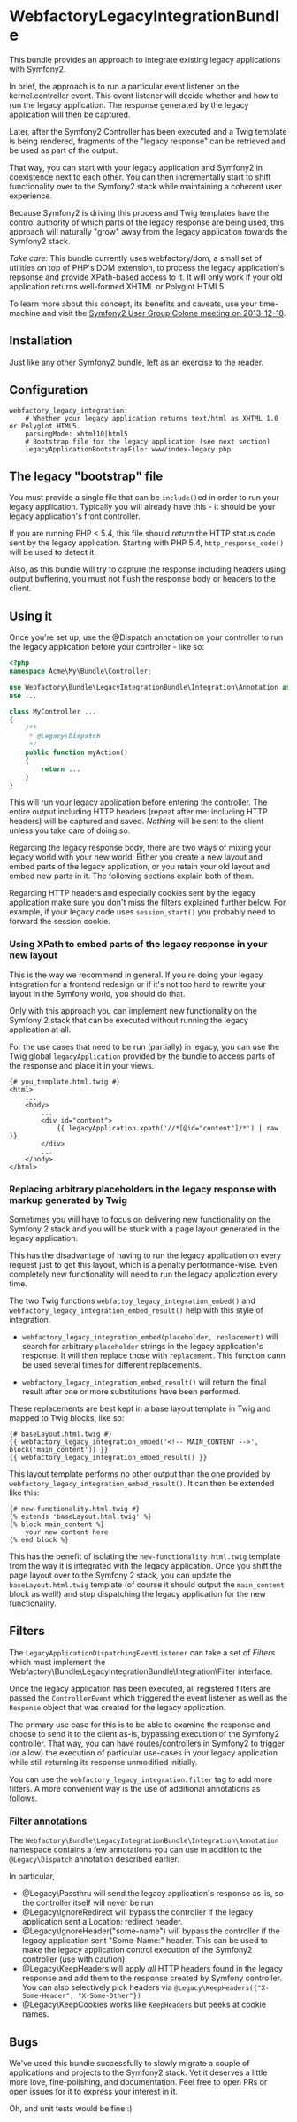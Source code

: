 WebfactoryLegacyIntegrationBundle
===================================

This bundle provides an approach to integrate existing legacy applications with
Symfony2.

In brief, the approach is to run a particular event listener on the kernel.controller
event. This event listener will decide whether and how to run the legacy application.
The response generated by the legacy application will then be captured.

Later, after the Symfony2 Controller has been executed and a Twig template is being
rendered, fragments of the "legacy response" can be retrieved and be used as part
of the output.

That way, you can start with your legacy application and Symfony2 in coexistence
next to each other. You can then incrementally start to shift functionality over
to the Symfony2 stack while maintaining a coherent user experience.

Because Symfony2 is driving this process and Twig templates have the control
authority of which parts of the legacy response are being used, this approach
will naturally "grow" away from the legacy application towards the Symfony2 stack.

*Take care:* This bundle currently uses webfactory/dom, a small set of utilities
  on top of PHP's DOM extension, to process the legacy application's repsonse and
  provide XPath-based access to it. It will only work if your old application
  returns well-formed XHTML or Polyglot HTML5.

To learn more about this concept, its benefits and caveats, use your time-machine
and visit the [Symfony2 User Group Colone meeting on 2013-12-18](http://de.slideshare.net/webfactory/marry-me-public).

Installation
---

Just like any other Symfony2 bundle, left as an exercise to the reader.

Configuration
---

```
webfactory_legacy_integration:
    # Whether your legacy application returns text/html as XHTML 1.0 or Polyglot HTML5.
    parsingMode: xhtml10|html5
    # Bootstrap file for the legacy application (see next section)
    legacyApplicationBootstrapFile: www/index-legacy.php
```

The legacy "bootstrap" file
---

You must provide a single file that can be `include()`ed in order to run your
legacy application. Typically you will already have this - it should be your
legacy application's front controller.

If you are running PHP < 5.4, this file should _return_ the HTTP status code
sent by the legacy application. Starting with PHP 5.4, `http_response_code()`
will be used to detect it.

Also, as this bundle will try to capture the response including headers using
output buffering, you must not flush the response body or headers
to the client.

Using it
---

Once you're set up, use the @Dispatch annotation on your controller to run the
legacy application before your controller - like so:

```php
<?php
namespace Acme\My\Bundle\Controller;

use Webfactory\Bundle\LegacyIntegrationBundle\Integration\Annotation as Legacy;
use ...

class MyController ...
{
    /**
     * @Legacy\Dispatch
     */
    public function myAction()
    {
        return ...
    }
}
```

This will run your legacy application before entering the controller. The entire output including
HTTP headers (repeat after me: including HTTP headers) will be captured and saved. *Nothing* will
be sent to the client unless you take care of doing so. 

Regarding the legacy response body, there are two ways of mixing your legacy world with your new world: Either you create a new layout and embed parts of
the legacy application, or you retain your old layout and embed new parts in it. The following sections 
explain both of them.

Regarding HTTP headers and especially cookies sent by the legacy application make sure
you don't miss the filters explained further below. For example, if your legacy code uses `session_start()`
you probably need to forward the session cookie.

### Using XPath to embed parts of the legacy response in your new layout

This is the way we recommend in general. If you're doing your legacy integration for a frontend redesign or if it's not
too hard to rewrite your layout in the Symfony world, you should do that.

Only with this approach you can implement new functionality on the Symfony 2 stack 
that can be executed without running the legacy application at all.

For the use cases that need to be run (partially) in legacy, you can use the Twig global `legacyApplication`
provided by the bundle to access parts of the response and place it in your views.

```twig
{# you_template.html.twig #}
<html>
    ...
    <body>
        ...
        <div id="content">
            {{ legacyApplication.xpath('//*[@id="content"]/*') | raw }}
        </div>
        ...
    </body>
</html>
```

### Replacing arbitrary placeholders in the legacy response with markup generated by Twig

Sometimes you will have to focus on delivering new functionality on the Symfony 2 stack and you will be
stuck with a page layout generated in the legacy application.

This has the disadvantage of having to run the legacy application on every request just to get this layout, 
which is a penalty performance-wise. Even completely new functionality will need to run the legacy application every time.

The two Twig functions `webfactoy_legacy_integration_embed()` and `webfactory_legacy_integration_embed_result()`
help with this style of integration.

* `webfactory_legacy_integration_embed(placeholder, replacement)` will search for arbitrary `placeholder` strings 
  in the legacy application's response. It will then replace those with `replacement`. This function cann be used 
  several times for different replacements.

* `webfactory_legacy_integration_embed_result()` will return the final result after one or more substitutions have
  been performed.

These replacements are best kept in a base layout template in Twig and mapped to Twig blocks, like so:

```twig
{# baseLayout.html.twig #}
{{ webfactory_legacy_integration_embed('<!-- MAIN_CONTENT -->', block('main_content')) }}
{{ webfactory_legacy_integration_embed_result() }}
```

This layout template performs no other output than the one provided by `webfactory_legacy_integration_embed_result()`. 
It can then be extended like this:

```twig
{# new-functionality.html.twig #}
{% extends 'baseLayout.html.twig' %}
{% block main_content %}
    your new content here
{% end block %}
```

This has the benefit of isolating the `new-functionality.html.twig` template from the way it is integrated with the legacy
application. Once you shift the page layout over to the Symfony 2 stack, you can update the `baseLayout.html.twig` template
(of course it should output the `main_content` block as well!) and stop dispatching the legacy application for the new
functionality.

Filters
---

The `LegacyApplicationDispatchingEventListener` can take a set of _Filters_ which
must implement the Webfactory\Bundle\LegacyIntegrationBundle\Integration\Filter interface.

Once the legacy application has been executed, all registered filters are passed
the `ControllerEvent` which triggered the event listener as well as the
`Response` object that was created for the legacy application.

The primary use case for this is to be able to examine the response and choose
to send it to the client as-is, bypassing execution of the Symfony2 controller.
That way, you can have routes/controllers in Symfony2 to trigger (or allow) the
execution of particular use-cases in your legacy application while still returning
its response unmodified initially.

You can use the `webfactory_legacy_integration.filter` tag to add more filters.
A more convenient way is the use of additional annotations as follows.

### Filter annotations

The `Webfactory\Bundle\LegacyIntegrationBundle\Integration\Annotation` namespace
contains a few annotations you can use in addition to the `@Legacy\Dispatch` annotation
described earlier.

In particular,

- @Legacy\Passthru will send the legacy application's response as-is, so the controller itself will never be run
- @Legacy\IgnoreRedirect will bypass the controller if the legacy application sent a Location: redirect header.
- @Legacy\IgnoreHeader("some-name") will bypass the controller if the legacy application sent "Some-Name:" header. This can be used to make the legacy application control execution of the Symfony2 controller (use with caution).
- @Legacy\KeepHeaders will apply *all* HTTP headers found in the legacy response and add them to the response created by Symfony controller. You can also selectively pick headers via `@Legacy\KeepHeaders({"X-Some-Header", "X-Some-Other"})` 
- @Legacy\KeepCookies works like `KeepHeaders` but peeks at cookie names.   

Bugs
---

We've used this bundle successfully to slowly migrate a couple of applications
and projects to the Symfony2 stack. Yet it deserves a little more love, fine-polishing,
and documentation. Feel free to open PRs or open issues for it to express your
interest in it.

Oh, and unit tests would be fine :)


